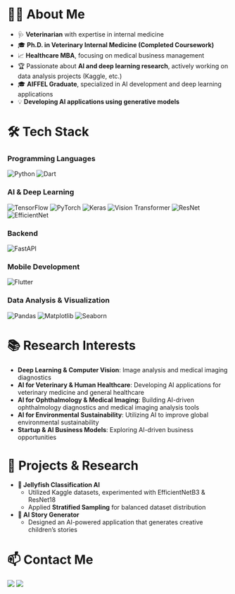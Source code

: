 
# 👨‍⚕️ About Me
- 🩺 **Veterinarian** with expertise in internal medicine  
- 🎓 **Ph.D. in Veterinary Internal Medicine (Completed Coursework)**  
- 📈 **Healthcare MBA**, focusing on medical business management  
- 🏆 Passionate about **AI and deep learning research**, actively working on data analysis projects (Kaggle, etc.)  
- 🎓 **AIFFEL Graduate**, specialized in AI development and deep learning applications  
- 💡 **Developing AI applications using generative models**  


# 🛠 Tech Stack
### Programming Languages  
![Python](https://img.shields.io/badge/python-%233776AB.svg?&style=for-the-badge&logo=python&logoColor=white) 
![Dart](https://img.shields.io/badge/dart-%230175C2.svg?&style=for-the-badge&logo=dart&logoColor=white)  

### AI & Deep Learning  
![TensorFlow](https://img.shields.io/badge/tensorflow-%23FF6F00.svg?&style=for-the-badge&logo=tensorflow&logoColor=white) 
![PyTorch](https://img.shields.io/badge/pytorch-%23EE4C2C.svg?&style=for-the-badge&logo=pytorch&logoColor=white)
![Keras](https://img.shields.io/badge/keras-%23D00000.svg?&style=for-the-badge&logo=keras&logoColor=white) 
![Vision Transformer](https://img.shields.io/badge/vision_transformer-%23000000.svg?&style=for-the-badge&logo=pytorch&logoColor=white) 
![ResNet](https://img.shields.io/badge/resnet-%234B8BBE.svg?&style=for-the-badge&logo=pytorch&logoColor=white) 
![EfficientNet](https://img.shields.io/badge/efficientnet-%236DB33F.svg?&style=for-the-badge&logo=tensorflow&logoColor=white)  

### Backend  
![FastAPI](https://img.shields.io/badge/fastapi-%23009688.svg?&style=for-the-badge&logo=fastapi&logoColor=white)  

### Mobile Development  
![Flutter](https://img.shields.io/badge/flutter-%2302569B.svg?&style=for-the-badge&logo=flutter&logoColor=white)  

### Data Analysis & Visualization  
![Pandas](https://img.shields.io/badge/pandas-%23150458.svg?&style=for-the-badge&logo=pandas&logoColor=white) 
![Matplotlib](https://img.shields.io/badge/matplotlib-%231F77B4.svg?&style=for-the-badge&logo=plotly&logoColor=white) 
![Seaborn](https://img.shields.io/badge/seaborn-%234B0082.svg?&style=for-the-badge&logo=python&logoColor=white)  

# 📚 Research Interests
- **Deep Learning & Computer Vision**: Image analysis and medical imaging diagnostics  
- **AI for Veterinary & Human Healthcare**: Developing AI applications for veterinary medicine and general healthcare  
- **AI for Ophthalmology & Medical Imaging**: Building AI-driven ophthalmology diagnostics and medical imaging analysis tools  
- **AI for Environmental Sustainability**: Utilizing AI to improve global environmental sustainability  
- **Startup & AI Business Models**: Exploring AI-driven business opportunities  

# 🚀 Projects & Research
- **🦑 Jellyfish Classification AI**  
  - Utilized Kaggle datasets, experimented with EfficientNetB3 & ResNet18  
  - Applied **Stratified Sampling** for balanced dataset distribution  
- **📖 AI Story Generator**  
  - Designed an AI-powered application that generates creative children’s stories  

# 📫 Contact Me 
<img src="https://img.shields.io/badge/strauss2327@gmail.com-D14836?style=for-the-badge&logo=gmail&logoColor=white" />  [<img src="https://img.shields.io/badge/linkedin-%230A66C2.svg?&style=for-the-badge&logo=linkedin&logoColor=white" />](https://www.linkedin.com/in/woochan-kim-bb0609187)


<!--
**chanxxw/chanxxw** is a ✨ _special_ ✨ repository because its `README.md` (this file) appears on your GitHub profile.

Here are some ideas to get you started:
https://github.com/danmadeira/simple-icon-badges - 아이콘 참고 링크
- 🔭 I’m currently working on ...
- 🌱 I’m currently learning ...
- 👯 I’m looking to collaborate on ...
- 🤔 I’m looking for help with ...
- 💬 Ask me about ...
- 📫 How to reach me: ...
- 😄 Pronouns: ...
- ⚡ Fun fact: ...
-->
